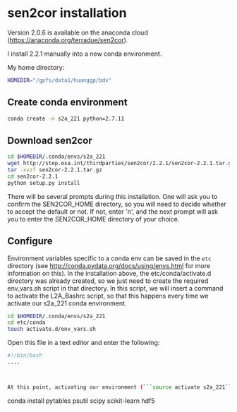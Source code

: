 # sen2cor installation

Version 2.0.6 is available on the anaconda cloud (https://anaconda.org/terradue/sen2cor).

I install 2.2.1 manually into a new conda environment.

My home directory:
```bash
HOMEDIR="/gpfs/data1/huanggp/bdv"
```

## Create conda environment

```bash
conda create -n s2a_221 python=2.7.11
```

## Download sen2cor

```bash
cd $HOMEDIR/.conda/envs/s2a_221
wget http://step.esa.int/thirdparties/sen2cor/2.2.1/sen2cor-2.2.1.tar.gz
tar -xvzf sen2cor-2.2.1.tar.gz
cd sen2cor-2.2.1
python setup.py install
```

There will be several prompts during this installation. One will ask you to confirm the SEN2COR_HOME directory, so you will need to decide whether to accept the default or not. If not, enter 'n', and the next prompt will ask you to enter the SEN2COR_HOME directory of your choice.

## Configure

Environment variables specific to a conda env can be saved in the ```etc``` directory (see http://conda.pydata.org/docs/using/envs.html for more information on this). In the installation above, the etc/conda/activate.d directory was already created, so we just need to create the required env_vars.sh script in that directory. In this script, we will insert a command to activate the L2A_Bashrc script, so that this happens every time we activate our s2a_221 conda environment.

```bash
cd $HOMEDIR/.conda/envs/s2a_221
cd etc/conda
touch activate.d/env_vars.sh
```

Open this file in a text editor and enter the following:

```bash
#!/bin/bash
....



At this point, activating our environment (```source activate s2a_221```) and running ```L2A_Process --help``` should work. But it seems I am still missing some python modules (which I thought should have been installed with sen2cor...).

```
conda install pytables psutil scipy scikit-learn hdf5
```

